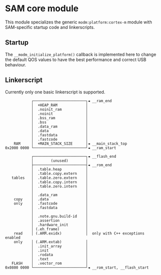 # SAM core module

This module specializes the generic `modm:platform:cortex-m` module with
SAM-specific startup code and linkerscripts.


## Startup

The `__modm_initialize_platform()` callback is implemented here to change the
default QOS values to have the best performance and correct USB behaviour.


## Linkerscript

Currently only one basic linkerscript is supported.

```
            ┌────────────────────────┐◄ __ram_end
            │  +HEAP_RAM             │
            │  .noinit_ram           │
            │  .noinit               │
            │  .bss_ram              │
            │  .bss                  │
            │  .data_ram             │
            │  .data                 │
            │  .fastdata             │
            │  .fastcode             │
    RAM     │  +MAIN_STACK_SIZE      │◄ __main_stack_top
0x2000 0000 └────────────────────────┘◄ __ram_start

            ┌────────────────────────┐◄ __flash_end
            │        (unused)        │
            ├────────────────────────┤◄ __rom_end
            │  .table.heap           │
            │  .table.copy.extern    │
   tables   │  .table.zero.extern    │
            │  .table.copy.intern    │
            │  .table.zero.intern    │
            │                        │
            │  .data_ram             │
    copy    │  .data                 │
    only    │  .fastcode             │
            │  .fastdata             │
            │                        │
            │  .note.gnu.build-id    │
            │  .assertion            │
            │  .hardware_init        │
            │ (.eh_frame)            │
    read    │ (.ARM.exidx)           │  only with C++ exceptions enabled
    only    │ (.ARM.extab)           │
            │  .init_array           │
            │  .init                 │
            │  .rodata               │
            │  .text                 │
   FLASH    │  .vector_rom           │
0x0800 0000 └────────────────────────┘◄ __rom_start, __flash_start
```

